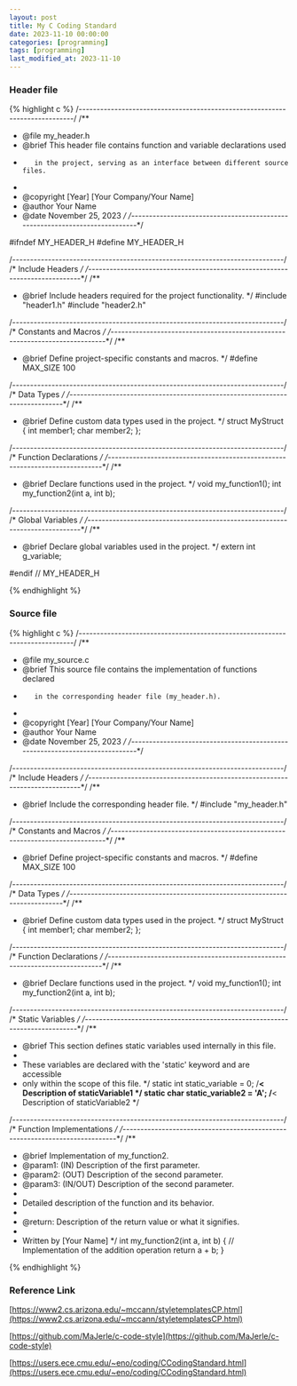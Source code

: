 ```yaml
---
layout: post
title: My C Coding Standard
date: 2023-11-10 00:00:00
categories: [programming]
tags: [programming]
last_modified_at: 2023-11-10
---
```


### Header file

{% highlight c %}
/*----------------------------------------------------------------------------*/
/**
 * @file my_header.h
 * @brief This header file contains function and variable declarations used
 *        in the project, serving as an interface between different source files.
 *
 * @copyright [Year] [Your Company/Your Name]
 * @author Your Name
 * @date November 25, 2023
 */
/*----------------------------------------------------------------------------*/

#ifndef MY_HEADER_H
#define MY_HEADER_H

/*----------------------------------------------------------------------------*/
/* Include Headers                                                            */
/*----------------------------------------------------------------------------*/
/** 
 * @brief Include headers required for the project functionality.
 */
#include "header1.h"
#include "header2.h"

/*----------------------------------------------------------------------------*/
/* Constants and Macros                                                       */
/*----------------------------------------------------------------------------*/
/** 
 * @brief Define project-specific constants and macros.
 */
#define MAX_SIZE 100

/*----------------------------------------------------------------------------*/
/* Data Types                                                                 */
/*----------------------------------------------------------------------------*/
/** 
 * @brief Define custom data types used in the project.
 */
struct MyStruct {
    int member1;
    char member2;
};

/*----------------------------------------------------------------------------*/
/* Function Declarations                                                      */
/*----------------------------------------------------------------------------*/
/** 
 * @brief Declare functions used in the project.
 */
void my_function1();
int my_function2(int a, int b);

/*----------------------------------------------------------------------------*/
/* Global Variables                                                           */
/*----------------------------------------------------------------------------*/
/** 
 * @brief Declare global variables used in the project.
 */
extern int g_variable;

#endif // MY_HEADER_H

{% endhighlight %}

### Source file

{% highlight c %}
/*----------------------------------------------------------------------------*/
/**
 * @file my_source.c
 * @brief This source file contains the implementation of functions declared
 *        in the corresponding header file (my_header.h).
 *
 * @copyright [Year] [Your Company/Your Name]
 * @author Your Name
 * @date November 25, 2023
 */
/*----------------------------------------------------------------------------*/

/*----------------------------------------------------------------------------*/
/* Include Headers                                                            */
/*----------------------------------------------------------------------------*/
/** 
 * @brief Include the corresponding header file.
 */
#include "my_header.h"

/*----------------------------------------------------------------------------*/
/* Constants and Macros                                                       */
/*----------------------------------------------------------------------------*/
/** 
 * @brief Define project-specific constants and macros.
 */
#define MAX_SIZE 100

/*----------------------------------------------------------------------------*/
/* Data Types                                                                 */
/*----------------------------------------------------------------------------*/
/** 
 * @brief Define custom data types used in the project.
 */
struct MyStruct {
    int member1;
    char member2;
};

/*----------------------------------------------------------------------------*/
/* Function Declarations                                                      */
/*----------------------------------------------------------------------------*/
/** 
 * @brief Declare functions used in the project.
 */
void my_function1();
int my_function2(int a, int b);

/*----------------------------------------------------------------------------*/
/* Static Variables                                                           */
/*----------------------------------------------------------------------------*/
/** 
 * @brief This section defines static variables used internally in this file.
 * 
 * These variables are declared with the 'static' keyword and are accessible 
 * only within the scope of this file.
 */
static int static_variable = 0;         /**< Description of staticVariable1 */
static char static_variable2 = 'A';     /**< Description of staticVariable2 */

/*----------------------------------------------------------------------------*/
/* Function Implementations                                                   */
/*----------------------------------------------------------------------------*/
/**
 * @brief Implementation of my_function2.
 * @param1: (IN) Description of the first parameter.
 * @param2: (OUT) Description of the second parameter.
 * @param3: (IN/OUT) Description of the second parameter.
 *
 * Detailed description of the function and its behavior.
 *
 * @return: Description of the return value or what it signifies.
 *
 * Written by [Your Name]
 */
int my_function2(int a, int b) {
    // Implementation of the addition operation
    return a + b;
}

{% endhighlight %}

### Reference Link

[https://www2.cs.arizona.edu/~mccann/styletemplatesCP.html](https://www2.cs.arizona.edu/~mccann/styletemplatesCP.html)

[https://github.com/MaJerle/c-code-style](https://github.com/MaJerle/c-code-style)

[https://users.ece.cmu.edu/~eno/coding/CCodingStandard.html](https://users.ece.cmu.edu/~eno/coding/CCodingStandard.html)

